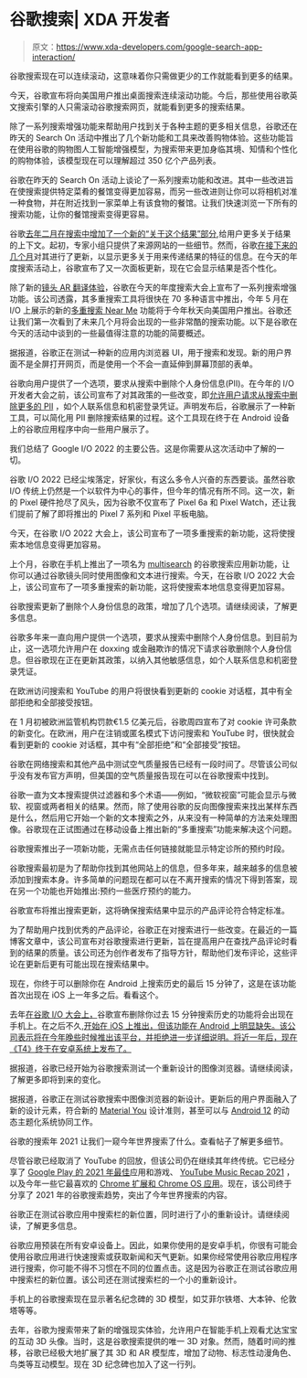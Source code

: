 # 谷歌搜索| XDA 开发者

> 原文：<https://www.xda-developers.com/google-search-app-interaction/>

[](/google-search-continuous-scrolling-on-desktop/)

谷歌搜索现在可以连续滚动，这意味着你只需做更少的工作就能看到更多的结果。

今天，谷歌宣布将向美国用户推出桌面搜索连续滚动功能。今后，那些使用谷歌英文搜索引擎的人只需滚动谷歌搜索网页，就能看到更多的搜索结果。

[](/google-search-shopping-experience-new-tools-features/)

除了一系列搜索增强功能来帮助用户找到关于各种主题的更多相关信息，谷歌还在昨天的 Search On 活动中推出了几个新功能和工具来改善购物体验。这些功能旨在使用谷歌的购物图人工智能增强模型，为搜索带来更加身临其境、知情和个性化的购物体验，该模型现在可以理解超过 350 亿个产品列表。

[](/google-restaurant-search-improvements/)

谷歌在昨天的 Search On 活动上谈论了一系列搜索功能和改进。其中一些改进旨在使搜索提供特定菜肴的餐馆变得更加容易，而另一些改进则让你可以将相机对准一种食物，并在附近找到一家菜单上有该食物的餐馆。让我们快速浏览一下所有的搜索功能，让你的餐馆搜索变得更容易。

[](/google-search-about-this-result-personalized/)

谷歌[去年二月在搜索中增加了一个新的“关于这个结果”部分](https://www.xda-developers.com/google-search-about-this-result-feature/),给用户更多关于结果的上下文。起初，专家小组只提供了来源网站的一些细节。然而，谷歌[在接下来的几个月](https://www.xda-developers.com/google-about-this-result-new-panel/)对其进行了更新，以显示更多关于用来传递结果的特征的信息。在今天的年度搜索活动上，谷歌宣布了又一次面板更新，现在它会显示结果是否个性化。

[](/google-search-enhancements-search-on-2022/)

除了新的[镜头 AR 翻译体验](https://www.xda-developers.com/google-lens-ar-translate/)，谷歌在今天的年度搜索大会上宣布了一系列搜索增强功能。该公司透露，其多重搜索工具将很快在 70 多种语言中推出，今年 5 月在 I/O 上展示的新的[多重搜索 Near Me](https://www.xda-developers.com/google-multisearch-near-me/) 功能将于今年秋天向美国用户推出。谷歌还让我们第一次看到了未来几个月将会出现的一些非常酷的搜索功能。以下是谷歌在今天的活动中谈到的一些最值得注意的功能的简要概述。

[](/google-in-app-browser-ui-search-discover/)

据报道，谷歌正在测试一种新的应用内浏览器 UI，用于搜索和发现。新的用户界面不是全屏打开网页，而是使用一个不会一直延伸到屏幕顶部的表单。

[](/google-app-results-about-you-rollout/)

谷歌向用户提供了一个选项，要求从搜索中删除个人身份信息(PII)。在今年的 I/O 开发者大会之前，该公司宣布了对其政策的一些改变，即[允许用户请求从搜索中删除更多的 PII](https://www.xda-developers.com/google-search-remove-personally-identifiable-information/) ，如个人联系信息和机密登录凭证。声明发布后，谷歌展示了一种新工具，可以简化用 PII 删除搜索结果的过程。这个工具现在终于在 Android 设备上的谷歌应用程序中向一些用户展示了。

[](/google-io-2022-recap-major-announcements/)

我们总结了 Google I/O 2022 的主要公告。这是你需要从这次活动中了解的一切。

谷歌 I/O 2022 已经尘埃落定，好家伙，有这么多令人兴奋的东西要谈。虽然谷歌 I/O 传统上仍然是一个以软件为中心的事件，但今年的情况有所不同。这一次，新的 Pixel 硬件抢尽了风头，因为谷歌不仅宣布了 Pixel 6a 和 Pixel Watch，还让我们提前了解了即将推出的 Pixel 7 系列和 Pixel 平板电脑。

[](/google-multisearch-near-me/)

今天，在谷歌 I/O 2022 大会上，该公司宣布了一项多重搜索的新功能，这将使搜索本地信息变得更加容易。

上个月，谷歌在手机上推出了一项名为 [multisearch](https://www.xda-developers.com/google-multisearch-launch/) 的谷歌搜索应用新功能，让你可以通过谷歌镜头同时使用图像和文本进行搜索。今天，在谷歌 I/O 2022 大会上，该公司宣布了一项多重搜索的新功能，这将使搜索本地信息变得更加容易。

[](/google-search-remove-personally-identifiable-information/)

谷歌搜索更新了删除个人身份信息的政策，增加了几个选项。请继续阅读，了解更多信息。

谷歌多年来一直向用户提供一个选项，要求从搜索中删除个人身份信息。到目前为止，这一选项允许用户在 doxxing 或金融欺诈的情况下请求谷歌删除个人身份信息。但谷歌现在正在更新其政策，以纳入其他敏感信息，如个人联系信息和机密登录凭证。

[](/google-reject-all-cookie-button-europe/)

在欧洲访问搜索和 YouTube 的用户将很快看到更新的 cookie 对话框，其中有全部拒绝和全部接受按钮。

在 1 月初被欧洲监管机构罚款€1.5 亿美元后，谷歌周四宣布了对 cookie 许可条款的新变化。在欧洲，用户在注销或匿名模式下访问搜索和 YouTube 时，很快就会看到更新的 cookie 对话框，其中有“全部拒绝”和“全部接受”按钮。

[](/google-search-air-quality-united-states/)

谷歌在网络搜索和其他产品中测试空气质量报告已经有一段时间了。尽管该公司似乎没有发布官方声明，但美国的空气质量报告现在可以在谷歌搜索中找到。

[](/google-multisearch-launch/)

谷歌一直为文本搜索提供过滤器和多个术语——例如，“微软视窗”可能会显示与微软、视窗或两者相关的结果。然而，除了使用谷歌的反向图像搜索来找出某样东西是什么，然后用它开始一个新的文本搜索之外，从来没有一种简单的方法来处理图像。谷歌现在正试图通过在移动设备上推出新的“多重搜索”功能来解决这个问题。

[](/google-search-medical-appointments/)

谷歌搜索推出子一项新功能，无需点击任何链接就能显示特定诊所的预约时段。

谷歌搜索最初是为了帮助你找到其他网站上的信息，但多年来，越来越多的信息被添加到搜索本身。许多简单的问题现在都可以在不离开搜索的情况下得到答案，现在另一个功能也开始推出:预约一些医疗预约的能力。

[](/google-search-product-reviews-improvements/)

谷歌宣布将推出搜索更新，这将确保搜索结果中显示的产品评论符合特定标准。

为了帮助用户找到优秀的产品评论，谷歌正在对搜索进行一些改变。在最近的一篇博客文章中，该公司宣布对谷歌搜索进行更新，旨在提高用户在查找产品评论时看到的结果的质量。该公司还为创作者发布了指导方针，帮助他们发布评论，这些评论在更新后更有可能出现在搜索结果中。

[](/delete-15-minutes-search-history-android/)

现在，你终于可以删除你在 Android 上搜索历史的最后 15 分钟了，这是在该功能首次出现在 iOS 上一年多之后。看看这个。

去年[在谷歌 I/O 大会上，](https://www.xda-developers.com/google-io-2021-recap/)谷歌宣布删除你过去 15 分钟搜索历史的功能将会出现在手机上。在之后不久,[开始在 iOS 上推出，但该功能在 Android 上明显缺失。该公司表示将在今年晚些时候推出该平台，并拒绝进一步详细说明。将近一年后，现在《T4》终于在安卓系统上发布了。](https://www.xda-developers.com/15-minutes-search-history-google-app-ios-remove/)

[](/google-search-testing-redesigned-image-viewer-ui/)

据报道，谷歌已经开始为谷歌搜索测试一个重新设计的图像浏览器。请继续阅读，了解更多即将到来的变化。

据报道，谷歌正在测试谷歌搜索中图像浏览器的新设计。更新后的用户界面融入了新的设计元素，符合新的 [Material You](https://www.xda-developers.com/material-you/) 设计准则，甚至可以与 [Android 12](https://www.xda-developers.com/android-12/) 的动态主题化系统协同工作。

[](/google-year-in-search-2021/)

谷歌的搜索年 2021 让我们一窥今年世界搜索了什么。查看帖子了解更多细节。

尽管谷歌已经取消了 YouTube 的回放，但该公司仍在继续其年终传统。它已经分享了 [Google Play 的 2021 年最佳](https://www.xda-developers.com/google-play-best-of-2021/)应用和游戏、 [YouTube Music Recap 2021](https://www.xda-developers.com/youtube-music-2021-recap-rolling-out/) ，以及今年一些它最喜欢的 [Chrome 扩展和 Chrome OS 应用](https://www.xda-developers.com/google-shares-top-chrome-extensions-chrome-os-apps-2021/)。现在，该公司终于分享了 2021 年的谷歌搜索趋势，突出了今年世界搜索的内容。

[](/google-app-search-bar-location/)

谷歌正在测试谷歌应用中搜索栏的新位置，同时进行了小的重新设计。请继续阅读，了解更多信息。

谷歌应用预装在所有安卓设备上。因此，如果你使用的是安卓手机，你很有可能会使用谷歌应用进行快速搜索或获取新闻和天气更新。如果你经常使用谷歌应用程序进行搜索，你可能不得不习惯在不同的位置点击。这是因为谷歌正在测试谷歌应用中搜索栏的新位置。该公司还在测试搜索栏的一个小的重新设计。

[](/google-search-3d-monuments-mobile/)

手机上的谷歌搜索现在显示著名纪念碑的 3D 模型，如艾菲尔铁塔、大本钟、伦敦塔等等。

去年，谷歌为搜索带来了新的增强现实体验，允许用户在智能手机上观看尤达宝宝的互动 3D 头像。当时，这是谷歌搜索提供的唯一 3D 对象。然而，随着时间的推移，谷歌已经极大地扩展了其 3D 和 AR 模型库，增加了动物、标志性动漫角色、鸟类等互动模型。现在 3D 纪念碑也加入了这一行列。